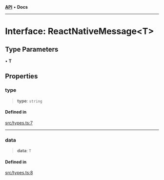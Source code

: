 [**API**](../../API.md) • **Docs**

***

# Interface: ReactNativeMessage\<T\>

## Type Parameters

• **T**

## Properties

### type

> **type**: `string`

#### Defined in

[src/types.ts:7](https://github.com/inokawa/react-native-react-bridge/blob/d26d92078fb33b1c0c8fd4a3ec39d47e56a03c08/src/types.ts#L7)

***

### data

> **data**: `T`

#### Defined in

[src/types.ts:8](https://github.com/inokawa/react-native-react-bridge/blob/d26d92078fb33b1c0c8fd4a3ec39d47e56a03c08/src/types.ts#L8)
